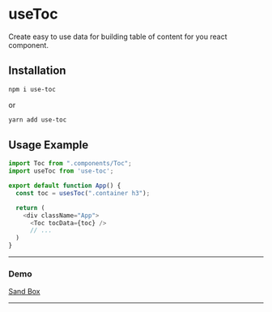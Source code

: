 # useToc

Create easy to use data for building table of content for you react component.

## Installation

```sh
npm i use-toc
```

or

```sh
yarn add use-toc
```

## Usage Example

```javascript
import Toc from ".components/Toc";
import useToc from 'use-toc';

export default function App() {
  const toc = usesToc(".container h3");

  return (
    <div className="App">
      <Toc tocData={toc} />
      // ...
  )
}

```

---

### Demo

[Sand Box](https://codesandbox.io/s/cold-rgb-65f06?file=/src/Toc.js)

---
